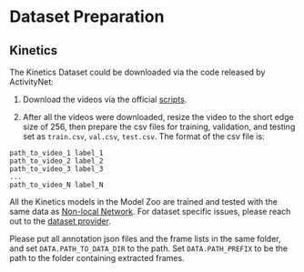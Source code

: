 # Dataset Preparation

## Kinetics

The Kinetics Dataset could be downloaded via the code released by ActivityNet:

1. Download the videos via the official [scripts](https://github.com/activitynet/ActivityNet/tree/master/Crawler/Kinetics).

2. After all the videos were downloaded, resize the video to the short edge size of 256, then prepare the csv files for training, validation, and testing set as `train.csv`, `val.csv`, `test.csv`. The format of the csv file is:

```
path_to_video_1 label_1
path_to_video_2 label_2
path_to_video_3 label_3
...
path_to_video_N label_N
```

All the Kinetics models in the Model Zoo are trained and tested with the same data as [Non-local Network](https://github.com/facebookresearch/video-nonlocal-net/blob/master/DATASET.md). For dataset specific issues, please reach out to the [dataset provider](https://deepmind.com/research/open-source/kinetics).

Please put all annotation json files and the frame lists in the same folder, and set `DATA.PATH_TO_DATA_DIR` to the path. Set `DATA.PATH_PREFIX` to be the path to the folder containing extracted frames.
